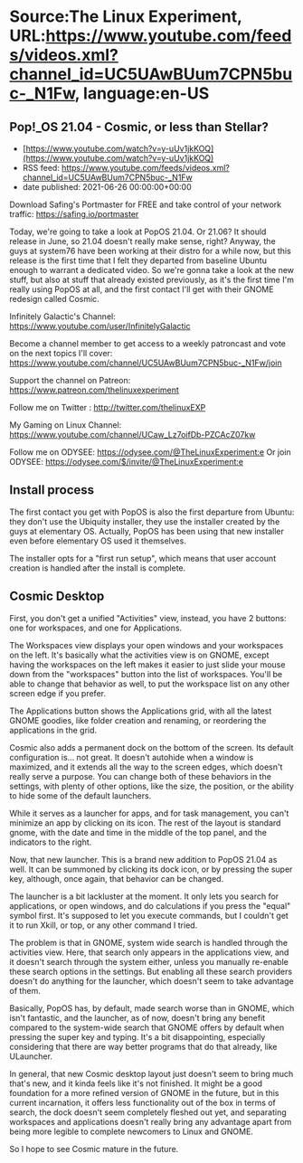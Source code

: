 # Source:The Linux Experiment, URL:https://www.youtube.com/feeds/videos.xml?channel_id=UC5UAwBUum7CPN5buc-_N1Fw, language:en-US

## Pop!_OS 21.04 - Cosmic, or less than Stellar?
 - [https://www.youtube.com/watch?v=y-uUv1jkKOQ](https://www.youtube.com/watch?v=y-uUv1jkKOQ)
 - RSS feed: https://www.youtube.com/feeds/videos.xml?channel_id=UC5UAwBUum7CPN5buc-_N1Fw
 - date published: 2021-06-26 00:00:00+00:00

Download Safing's Portmaster for FREE and take control of your network traffic: https://safing.io/portmaster

Today, we're going to take a look at PopOS 21.04. Or 21.06? It should release in June, so 21.04 doesn't really make sense, right? Anyway, the guys at system76 have been working at their distro for a while now, but this release is the first time that I felt they departed from baseline Ubuntu enough to warrant a dedicated video. So we're gonna take a look at the new stuff, but also at stuff that already existed previously, as it's the first time I'm really using PopOS at all, and the first contact I'll get with their GNOME redesign called Cosmic.

Infinitely Galactic's Channel: https://www.youtube.com/user/InfinitelyGalactic

Become a channel member to get access to a weekly patroncast and vote on the next topics I'll cover:
https://www.youtube.com/channel/UC5UAwBUum7CPN5buc-_N1Fw/join

Support the channel on Patreon: 
https://www.patreon.com/thelinuxexperiment

Follow me on Twitter : http://twitter.com/thelinuxEXP

My Gaming on Linux Channel: https://www.youtube.com/channel/UCaw_Lz7oifDb-PZCAcZ07kw

Follow me on ODYSEE: https://odysee.com/@TheLinuxExperiment:e
Or join ODYSEE: https://odysee.com/$/invite/@TheLinuxExperiment:e

## Install process
The first contact you get with PopOS is also the first departure from Ubuntu: they don't use the Ubiquity installer, they use the installer created by the guys at elementary OS. Actually, PopOS has been using that new installer even before elementary OS used it themselves.

The installer opts for a "first run setup", which means that user account creation is handled after the install is complete.

## Cosmic Desktop

First, you don't get a unified "Activities" view, instead, you have 2 buttons: one for workspaces, and one for Applications.

The Workspaces view displays your open windows and your workspaces on the left. It's basically what the activities view is on GNOME, except having the workspaces on the left makes it easier to just slide your mouse down from the "workspaces" button into the list of workspaces. You'll be able to change that behavior as well, to put the workspace list on any other screen edge if you prefer.

The Applications button shows the Applications grid, with all the latest GNOME goodies,  like folder creation and renaming, or reordering the applications in the grid.

Cosmic also adds a permanent dock on the bottom of the screen. Its default configuration is... not great. It doesn't autohide when a window is maximized, and it extends all the way to the screen edges, which doesn't really serve a purpose. You can change both of these behaviors in the settings, with plenty of other options, like the size, the position, or the ability to hide some of the default launchers.

While it serves as a launcher for apps, and for task management, you can't minimize an app by clicking on its icon.
The rest of the layout is standard gnome, with the date and time in the middle of the top panel, and the indicators to the right.

Now, that new launcher. This is a brand new addition to PopOS 21.04 as well. It can be summoned by clicking its dock icon, or by pressing the super key, although, once again, that behavior can be changed.

The launcher is a bit lackluster at the moment. It only lets you search for applications, or open windows, and do calculations if you press the "equal" symbol first. It's supposed to let you execute commands, but I couldn't get it to run Xkill, or top, or any other command I tried.

The problem is that in GNOME, system wide search is handled through the activities view. Here, that search only appears in the applications view, and it doesn't search through the system either, unless you manually re-enable these search options in the settings. But enabling all these search providers doesn't do anything for the launcher, which doesn't seem to take advantage of them.

Basically, PopOS has, by default, made search worse than in GNOME, which isn't fantastic, and the launcher, as of now, doesn't bring any benefit compared to the system-wide search that GNOME offers by default when pressing the super key and typing. It's a bit disappointing, especially considering that there are way better programs that do that already, like ULauncher.

In general, that new Cosmic desktop layout just doesn't seem to bring much that's new, and it kinda feels like it's not finished. It might be a good foundation for a more refined version of GNOME in the future, but in this current incarnation, it offers less functionality out of the box in terms of search, the dock doesn't seem completely fleshed out yet, and separating workspaces and applications doesn't really bring any advantage apart from being more legible to complete newcomers to Linux and GNOME.

So I hope to see Cosmic mature in the future.

